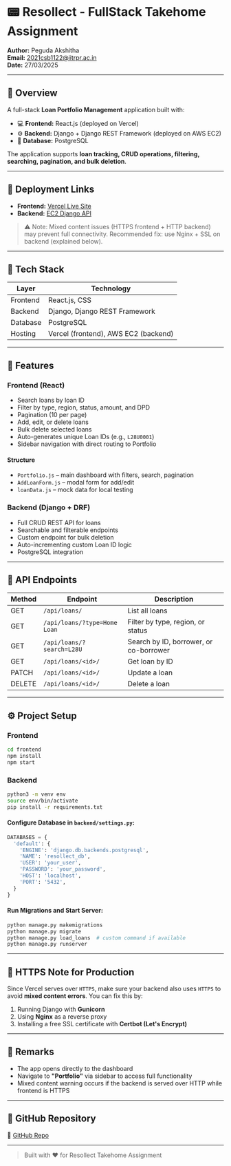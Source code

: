 # 📟 Resollect - FullStack Takehome Assignment

**Author:** Peguda Akshitha  
**Email:** 2021csb1122@iitrpr.ac.in  
**Date:** 27/03/2025  

---

## 📌 Overview

A full-stack **Loan Portfolio Management** application built with:

- 💻 **Frontend:** React.js (deployed on Vercel)
- ⚙️ **Backend:** Django + Django REST Framework (deployed on AWS EC2)
- 💃 **Database:** PostgreSQL

The application supports **loan tracking, CRUD operations, filtering, searching, pagination, and bulk deletion**.

---

## 🔗 Deployment Links

- **Frontend:** [Vercel Live Site](https://recollect-full-stack-take-home-assignment-isk8blr5w.vercel.app/portfolio)  
- **Backend:** [EC2 Django API](http://51.20.64.214:8000/api)

> ⚠️ Note: Mixed content issues (HTTPS frontend + HTTP backend) may prevent full connectivity. Recommended fix: use Nginx + SSL on backend (explained below).

---

## 🚀 Tech Stack

| Layer     | Technology                   |
|-----------|------------------------------|
| Frontend  | React.js, CSS                |
| Backend   | Django, Django REST Framework |
| Database  | PostgreSQL                   |
| Hosting   | Vercel (frontend), AWS EC2 (backend) |

---

## 🧐 Features

### Frontend (React)

- Search loans by loan ID
- Filter by type, region, status, amount, and DPD
- Pagination (10 per page)
- Add, edit, or delete loans
- Bulk delete selected loans
- Auto-generates unique Loan IDs (e.g., `L28U0001`)
- Sidebar navigation with direct routing to Portfolio

#### Structure

- `Portfolio.js` – main dashboard with filters, search, pagination  
- `AddLoanForm.js` – modal form for add/edit  
- `loanData.js` – mock data for local testing  

### Backend (Django + DRF)

- Full CRUD REST API for loans
- Searchable and filterable endpoints
- Custom endpoint for bulk deletion
- Auto-incrementing custom Loan ID logic
- PostgreSQL integration

---

## 📡 API Endpoints

| Method | Endpoint                     | Description                            |
|--------|------------------------------|----------------------------------------|
| GET    | `/api/loans/`                | List all loans                         |
| GET    | `/api/loans/?type=Home Loan` | Filter by type, region, or status      |
| GET    | `/api/loans/?search=L28U`    | Search by ID, borrower, or co-borrower |
| GET    | `/api/loans/<id>/`           | Get loan by ID                         |
| PATCH  | `/api/loans/<id>/`           | Update a loan                          |
| DELETE | `/api/loans/<id>/`           | Delete a loan                          |

---

## ⚙️ Project Setup

### Frontend

```bash
cd frontend
npm install
npm start
```

### Backend

```bash
python3 -m venv env
source env/bin/activate
pip install -r requirements.txt
```

#### Configure Database in `backend/settings.py`:

```python
DATABASES = {
  'default': {
    'ENGINE': 'django.db.backends.postgresql',
    'NAME': 'resollect_db',
    'USER': 'your_user',
    'PASSWORD': 'your_password',
    'HOST': 'localhost',
    'PORT': '5432',
  }
}
```

#### Run Migrations and Start Server:

```bash
python manage.py makemigrations
python manage.py migrate
python manage.py load_loans  # custom command if available
python manage.py runserver
```

---

## 🔐 HTTPS Note for Production

Since Vercel serves over `HTTPS`, make sure your backend also uses `HTTPS` to avoid **mixed content errors**. You can fix this by:

1. Running Django with **Gunicorn**
2. Using **Nginx** as a reverse proxy
3. Installing a free SSL certificate with **Certbot (Let's Encrypt)**

---

## 📌 Remarks

- The app opens directly to the dashboard
- Navigate to **"Portfolio"** via sidebar to access full functionality
- Mixed content warning occurs if the backend is served over HTTP while frontend is HTTPS

---

## 📁 GitHub Repository

🔗 [GitHub Repo](https://github.com/Akshitha181203/Recollect_FullStack_TakeHome_Assignment)

---

> Built with ❤️ for Resollect Takehome Assignment

